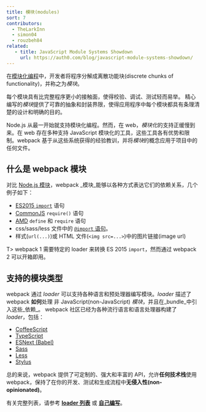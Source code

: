 ```yaml
---
title: 模块(modules)
sort: 7
contributors:
  - TheLarkInn
  - simon04
  - rouzbeh84
related:
   - title: JavaScript Module Systems Showdown
     url: https://auth0.com/blog/javascript-module-systems-showdown/
---
```


在[模块化编程](https://en.wikipedia.org/wiki/Modular_programming)中，开发者将程序分解成离散功能块(discrete chunks of functionality)，并称之为*模块*。

每个模块具有比完整程序更小的接触面，使得校验、调试、测试轻而易举。
精心编写的*模块*提供了可靠的抽象和封装界限，使得应用程序中每个模块都具有条理清楚的设计和明确的目的。

Node.js 从最一开始就支持模块化编程。然而，在 web，*模块化*的支持正缓慢到来。在 web 存在多种支持 JavaScript 模块化的工具，这些工具各有优势和限制。webpack 基于从这些系统获得的经验教训，并将*模块*的概念应用于项目中的任何文件。

## 什么是 webpack 模块

对比 [Node.js 模块](https://nodejs.org/api/modules.html)，webpack _模块_能够以各种方式表达它们的依赖关系，几个例子如下：

* [ES2015 `import`](https://developer.mozilla.org/en-US/docs/Web/JavaScript/Reference/Statements/import) 语句
* [CommonJS](http://www.commonjs.org/specs/modules/1.0/) `require()` 语句
* [AMD](https://github.com/amdjs/amdjs-api/blob/master/AMD.md) `define` 和 `require` 语句
* css/sass/less 文件中的 [`@import` 语句](https://developer.mozilla.org/en-US/docs/Web/CSS/@import)。
* 样式(`url(...)`)或 HTML 文件(`<img src=...>`)中的图片链接(image url)

T> webpack 1 需要特定的 loader 来转换 ES 2015 `import`，然而通过 webpack 2 可以开箱即用。

## 支持的模块类型

webpack 通过 _loader_ 可以支持各种语言和预处理器编写模块。_loader_ 描述了 webpack **如何**处理 非 JavaScript(non-JavaScript) _模块_，并且在_bundle_中引入这些_依赖_。
webpack 社区已经为各种流行语言和语言处理器构建了 _loader_，包括：

* [CoffeeScript](http://coffeescript.org)
* [TypeScript](https://www.typescriptlang.org)
* [ESNext (Babel)](https://babeljs.io)
* [Sass](http://sass-lang.com)
* [Less](http://lesscss.org)
* [Stylus](http://stylus-lang.com)

总的来说，webpack 提供了可定制的、强大和丰富的 API，允许**任何技术栈**使用 webpack，保持了在你的开发、测试和生成流程中**无侵入性(non-opinionated)**。

有关完整列表，请参考 [**loader 列表**](/loaders) 或 [**自己编写**](/api/loaders)。
